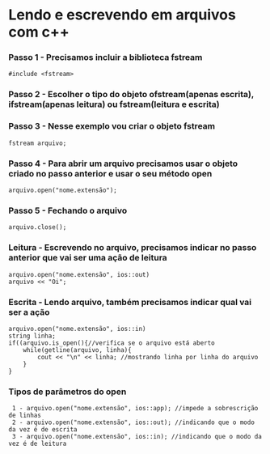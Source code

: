 # Lendo e escrevendo em arquivos com c++
### Passo 1 - Precisamos incluir a biblioteca fstream
    #include <fstream>   
### Passo 2 - Escolher o tipo do objeto ofstream(apenas escrita), ifstream(apenas leitura) ou fstream(leitura e escrita)
### Passo 3 - Nesse exemplo vou criar o objeto fstream
    fstream arquivo;
### Passo 4 - Para abrir um arquivo precisamos usar o objeto criado no passo anterior e usar o seu método open
    arquivo.open("nome.extensão");    
 ### Passo 5 - Fechando o arquivo
    arquivo.close();
### Leitura - Escrevendo no arquivo, precisamos indicar no passo anterior que vai ser uma ação de leitura
    arquivo.open("nome.extensão", ios::out)
    arquivo << "Oi";
### Escrita - Lendo arquivo, também precisamos indicar qual vai ser a ação
    arquivo.open("nome.extensão", ios::in)
    string linha; 
    if((arquivo.is_open(){//verifica se o arquivo está aberto
        while(getline(arquivo, linha){
            cout << "\n" << linha; //mostrando linha por linha do arquivo
        }
    }
    
### Tipos de parâmetros do open
     1 - arquivo.open("nome.extensão", ios::app); //impede a sobrescrição de linhas
     2 - arquivo.open("nome.extensão", ios::out); //indicando que o modo da vez é de escrita
     3 - arquivo.open("nome.extensão", ios::in); //indicando que o modo da vez é de leitura
      
